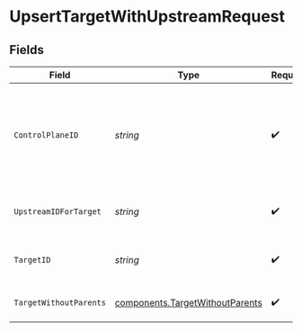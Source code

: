 # UpsertTargetWithUpstreamRequest


## Fields

| Field                                                                              | Type                                                                               | Required                                                                           | Description                                                                        | Example                                                                            |
| ---------------------------------------------------------------------------------- | ---------------------------------------------------------------------------------- | ---------------------------------------------------------------------------------- | ---------------------------------------------------------------------------------- | ---------------------------------------------------------------------------------- |
| `ControlPlaneID`                                                                   | *string*                                                                           | :heavy_check_mark:                                                                 | The UUID of your control plane. This variable is available in the Konnect manager  | 9524ec7d-36d9-465d-a8c5-83a3c9390458                                               |
| `UpstreamIDForTarget`                                                              | *string*                                                                           | :heavy_check_mark:                                                                 | ID or target of the Target to lookup                                               | 5a078780-5d4c-4aae-984a-bdc6f52113d8                                               |
| `TargetID`                                                                         | *string*                                                                           | :heavy_check_mark:                                                                 | ID of the Target to lookup                                                         | 5a078780-5d4c-4aae-984a-bdc6f52113d8                                               |
| `TargetWithoutParents`                                                             | [components.TargetWithoutParents](../../models/components/targetwithoutparents.md) | :heavy_check_mark:                                                                 | Description of the Target                                                          |                                                                                    |